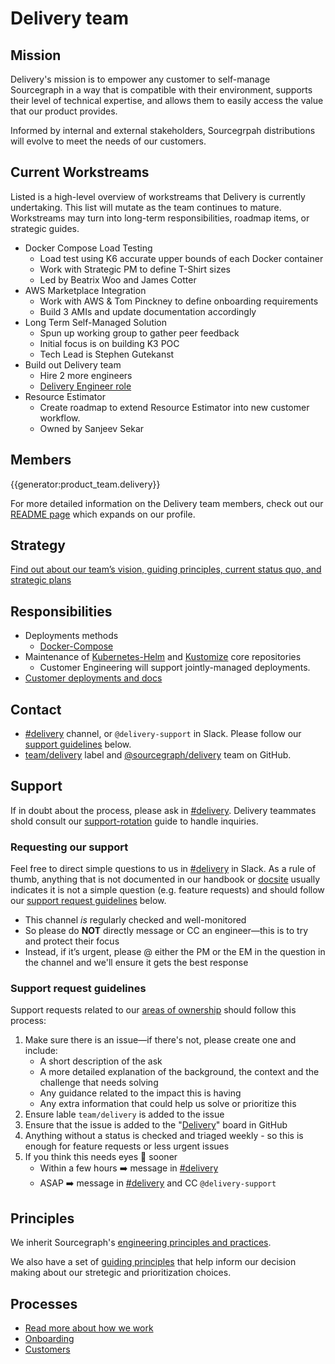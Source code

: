 # Delivery team

## Mission

Delivery's mission is to empower any customer to self-manage Sourcegraph in a way that is compatible with their environment, supports their level of technical expertise, and allows them to easily access the value that our product provides.

Informed by internal and external stakeholders, Sourcegrpah distributions will evolve to meet the needs of our customers.

## Current Workstreams

Listed is a high-level overview of workstreams that Delivery is currently undertaking. This list will mutate as the team continues to mature. Workstreams may turn into long-term responsibilities, roadmap items, or strategic guides.

- Docker Compose Load Testing
  - Load test using K6 accurate upper bounds of each Docker container
  - Work with Strategic PM to define T-Shirt sizes
  - Led by Beatrix Woo and James Cotter
- AWS Marketplace Integration
  - Work with AWS & Tom Pinckney to define onboarding requirements
  - Build 3 AMIs and update documentation accordingly
- Long Term Self-Managed Solution
  - Spun up working group to gather peer feedback
  - Initial focus is on building K3 POC
  - Tech Lead is Stephen Gutekanst
- Build out Delivery team
  - Hire 2 more engineers
  - [Delivery Engineer role](https://boards.greenhouse.io/sourcegraph91/jobs/4357102004)
- Resource Estimator
  - Create roadmap to extend Resource Estimator into new customer workflow.
  - Owned by Sanjeev Sekar

## Members

{{generator:product_team.delivery}}

For more detailed information on the Delivery team members, check out our [README page](./team/index.md) which expands on our profile.

## Strategy

[Find out about our team’s vision, guiding principles, current status quo, and strategic plans](../../../../strategy-goals/strategy/delivery/index.md)

## Responsibilities

- Deployments methods
  - [Docker-Compose](https://github.com/sourcegraph/deploy-sourcegraph-docker)
- Maintenance of [Kubernetes-Helm](./deployment/helm.md) and [Kustomize](https://github.com/sourcegraph/deploy-sourcegraph) core repositories
  - Customer Engineering will support jointly-managed deployments.
- [Customer deployments and docs](https://docs.sourcegraph.com/admin/install)

## Contact

- [#delivery](https://sourcegraph.slack.com/archives/C02E4HE42BX) channel, or `@delivery-support` in Slack. Please follow our [support guidelines](#support-request-guidelines) below.
- [team/delivery](https://github.com/sourcegraph/sourcegraph/labels/team%2Fdelivery) label and [@sourcegraph/delivery](https://github.com/orgs/sourcegraph/teams/delivery) team on GitHub.

## Support

If in doubt about the process, please ask in [#delivery](https://sourcegraph.slack.com/archives/C02E4HE42BX). Delivery teammates shold consult our [support-rotation](./processes.md#support-rotation) guide to handle inquiries.

### Requesting our support

Feel free to direct simple questions to us in [#delivery](https://sourcegraph.slack.com/archives/C02E4HE42BX) in Slack. As a rule of thumb, anything that is not documented in our handbook or [docsite](https://docs.sourcegraph.com/) usually indicates it is not a simple question (e.g. feature requests) and should follow our [support request guidelines](./#support-request-guidelines) below.

- This channel _is_ regularly checked and well-monitored
- So please do **NOT** directly message or CC an engineer—this is to try and protect their focus
- Instead, if it’s urgent, please @ either the PM or the EM in the question in the channel and we'll ensure it gets the best response

### Support request guidelines

Support requests related to our [areas of ownership](index.md#responsibilities) should follow this process:

1. Make sure there is an issue—if there's not, please create one and include:
   - A short description of the ask
   - A more detailed explanation of the background, the context and the challenge that needs solving
   - Any guidance related to the impact this is having
   - Any extra information that could help us solve or prioritize this
2. Ensure lable `team/delivery` is added to the issue
3. Ensure that the issue is added to the "[Delivery](https://github.com/orgs/sourcegraph/projects/205)" board in GitHub
4. Anything without a status is checked and triaged weekly - so this is enough for feature requests or less urgent issues
5. If you think this needs eyes 👀 sooner
   - Within a few hours ➡️ message in [#delivery](https://sourcegraph.slack.com/archives/C02E4HE42BX)
   - ASAP ➡️ message in [#delivery](https://sourcegraph.slack.com/archives/C02E4HE42BX) and CC `@delivery-support`

<!-- ## Growth plan

TODO

## Tech stack

TODO-->

## Principles

We inherit Sourcegraph's [engineering principles and practices](../../dev/process/principles-and-practices.md).

We also have a set of [guiding principles](../../../../strategy-goals/strategy/delivery/index.md#guiding-principles) that help inform our decision making about our stretegic and prioritization choices.

## Processes

- [Read more about how we work](processes.md)
- [Onboarding](onboarding.md)
- [Customers](customers/index.md)

[devops]: ../devops/index.md

